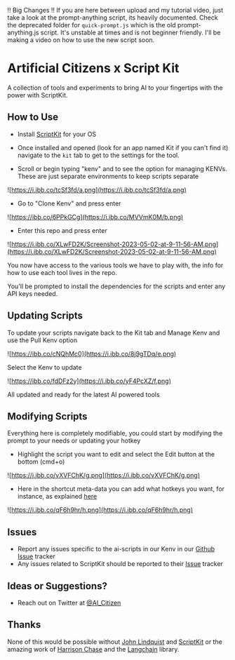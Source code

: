 !! Big Changes !! If you are here between upload and my tutorial video, just take a look at the prompt-anything script, its heavily documented. Check the deprecated folder for `quick-prompt.js` which is the old prompt-anything.js script. It's unstable at times and is not beginner friendly. I'll be making a video on how to use the new script soon.

# Artificial Citizens x Script Kit

<p>A collection of tools and experiments to bring AI to your fingertips with the power with ScriptKit.</p>

## How to Use

- Install [ScriptKit](https://www.scriptkit.com/) for your OS

- Once installed and opened (look for an app named Kit if you can't find it) navigate to the `kit` tab to get to the settings for the tool.

- Scroll or begin typing "kenv" and to see the option for managing KENVs. These are just separate environments to keep scripts separate

![https://i.ibb.co/tcSf3fd/a.png](https://i.ibb.co/tcSf3fd/a.png)

- Go to "Clone Kenv" and press enter

![https://ibb.co/6PPkGCg](https://i.ibb.co/MVVmK0M/b.png)

- Enter this repo and press enter

![https://i.ibb.co/XLwFD2K/Screenshot-2023-05-02-at-9-11-56-AM.png](https://i.ibb.co/XLwFD2K/Screenshot-2023-05-02-at-9-11-56-AM.png)

You now have access to the various tools we have to play with, the info for how to use each tool
lives in the repo.

You'll be prompted to install the dependencies for the scripts and enter any API keys needed.

## Updating Scripts

To update your scripts navigate back to the Kit tab and Manage Kenv and use the Pull Kenv option

![https://ibb.co/cNQhMc0](https://i.ibb.co/8j9gTDq/e.png)

Select the Kenv to update

![https://ibb.co/fdDFz2y](https://i.ibb.co/yF4PcXZ/f.png)

All updated and ready for the latest AI powered tools

## Modifying Scripts

Everything here is completely modifiable, you could start by modifying the prompt to your needs or updating your hotkey

- Highlight the script you want to edit and select the Edit button at the bottom (cmd+o)

![https://i.ibb.co/vXVFChK/g.png](https://i.ibb.co/vXVFChK/g.png)

- Here in the shortcut meta-data you can add what hotkeys you want, for instance, as explained [here](https://github.com/johnlindquist/kit/blob/main/GUIDE.md#-shortcut-metadata)

![https://i.ibb.co/qF6h9hr/h.png](https://i.ibb.co/qF6h9hr/h.png)

## Issues

- Report any issues specific to the ai-scripts in our Kenv in our [Github Issue](https://github.com/artificialcitizens/ac-scripts/issues) tracker
- Any issues related to ScriptKit should be reported to their [Issue](https://github.com/johnlindquist/kit/issues) tracker

## Ideas or Suggestions?

- Reach out on Twitter at [@AI_Citizen](https://twitter.com/AI_Citizen)

## Thanks

None of this would be possible without [John Lindquist](https://twitter.com/johnlindquist) and [ScriptKit](https://www.scriptkit.com/) or the amazing work of [Harrison Chase](https://twitter.com/HWChase17) and the [Langchain](https://docs.langchain.com/docs/) library.
